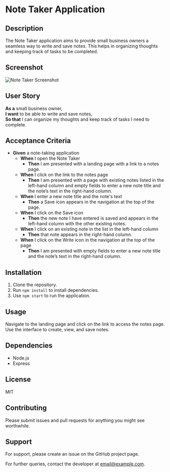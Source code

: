 # Note Taker Application

## Description

The Note Taker application aims to provide small business owners a seamless way to write and save notes. This helps in organizing thoughts and keeping track of tasks to be completed.

## Screenshot

![Note Taker Screenshot](./assets/images/screenshot.png)

## User Story

**As a** small business owner,  
**I want** to be able to write and save notes,  
**So that** I can organize my thoughts and keep track of tasks I need to complete.

## Acceptance Criteria

- **Given** a note-taking application
    - **When** I open the Note Taker
        - **Then** I am presented with a landing page with a link to a notes page.
    - **When** I click on the link to the notes page
        - **Then** I am presented with a page with existing notes listed in the left-hand column and empty fields to enter a new note title and the note’s text in the right-hand column.
    - **When** I enter a new note title and the note's text
        - **Then** a Save icon appears in the navigation at the top of the page.
    - **When** I click on the Save icon
        - **Then** the new note I have entered is saved and appears in the left-hand column with the other existing notes.
    - **When** I click on an existing note in the list in the left-hand column
        - **Then** that note appears in the right-hand column.
    - **When** I click on the Write icon in the navigation at the top of the page
        - **Then** I am presented with empty fields to enter a new note title and the note’s text in the right-hand column.

## Installation

1. Clone the repository.
2. Run `npm install` to install dependencies.
3. Use `npm start` to run the application.

## Usage

Navigate to the landing page and click on the link to access the notes page. Use the interface to create, view, and save notes.

## Dependencies

- Node.js
- Express

## License

MIT

## Contributing

Please submit issues and pull requests for anything you might see worthwhile.

## Support

For support, please create an issue on the GitHub project page.

For further queries, contact the developer at [email@example.com](mailto:email@example.com).